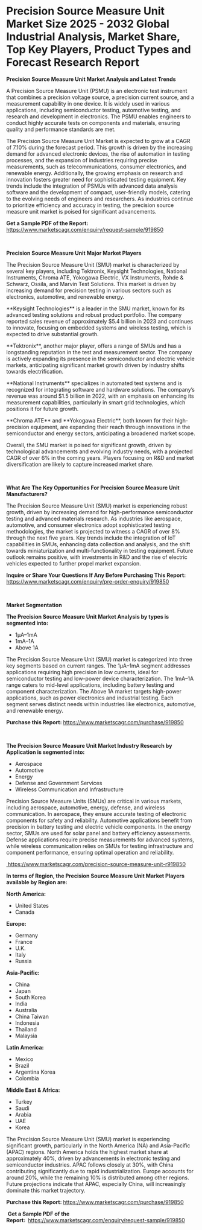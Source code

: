 <p><h1>Precision Source Measure Unit Market Size 2025 - 2032 Global Industrial Analysis, Market Share, Top Key Players, Product Types and Forecast Research Report</h1></p><p><strong>Precision Source Measure Unit Market Analysis and Latest Trends</strong></p>
<p><p>A Precision Source Measure Unit (PSMU) is an electronic test instrument that combines a precision voltage source, a precision current source, and a measurement capability in one device. It is widely used in various applications, including semiconductor testing, automotive testing, and research and development in electronics. The PSMU enables engineers to conduct highly accurate tests on components and materials, ensuring quality and performance standards are met.</p><p>The Precision Source Measure Unit Market is expected to grow at a CAGR of 7.10% during the forecast period. This growth is driven by the increasing demand for advanced electronic devices, the rise of automation in testing processes, and the expansion of industries requiring precise measurements, such as telecommunications, consumer electronics, and renewable energy. Additionally, the growing emphasis on research and innovation fosters greater need for sophisticated testing equipment. Key trends include the integration of PSMUs with advanced data analysis software and the development of compact, user-friendly models, catering to the evolving needs of engineers and researchers. As industries continue to prioritize efficiency and accuracy in testing, the precision source measure unit market is poised for significant advancements.</p></p>
<p><strong>Get a Sample PDF of the Report:&nbsp;</strong> <a href="https://www.marketscagr.com/enquiry/request-sample/919850?utm_campaign=3551&utm_medium=2&utm_source=Github&utm_content=ia&utm_term=16042025&utm_id=precision-source-measure-unit">https://www.marketscagr.com/enquiry/request-sample/919850</a></p>
<p>&nbsp;</p>
<p><strong>Precision Source Measure Unit Major Market Players</strong></p>
<p><p>The Precision Source Measure Unit (SMU) market is characterized by several key players, including Tektronix, Keysight Technologies, National Instruments, Chroma ATE, Yokogawa Electric, VX Instruments, Rohde & Schwarz, Ossila, and Marvin Test Solutions. This market is driven by increasing demand for precision testing in various sectors such as electronics, automotive, and renewable energy.</p><p>**Keysight Technologies** is a leader in the SMU market, known for its advanced testing solutions and robust product portfolio. The company reported sales revenue of approximately $5.4 billion in 2023 and continues to innovate, focusing on embedded systems and wireless testing, which is expected to drive substantial growth.</p><p>**Tektronix**, another major player, offers a range of SMUs and has a longstanding reputation in the test and measurement sector. The company is actively expanding its presence in the semiconductor and electric vehicle markets, anticipating significant market growth driven by industry shifts towards electrification.</p><p>**National Instruments** specializes in automated test systems and is recognized for integrating software and hardware solutions. The company’s revenue was around $1.5 billion in 2022, with an emphasis on enhancing its measurement capabilities, particularly in smart grid technologies, which positions it for future growth.</p><p>**Chroma ATE** and **Yokogawa Electric**, both known for their high-precision equipment, are expanding their reach through innovations in the semiconductor and energy sectors, anticipating a broadened market scope.</p><p>Overall, the SMU market is poised for significant growth, driven by technological advancements and evolving industry needs, with a projected CAGR of over 6% in the coming years. Players focusing on R&D and market diversification are likely to capture increased market share.</p></p>
<p>&nbsp;</p>
<p><strong>What Are The Key Opportunities For Precision Source Measure Unit Manufacturers?</strong></p>
<p><p>The Precision Source Measure Unit (SMU) market is experiencing robust growth, driven by increasing demand for high-performance semiconductor testing and advanced materials research. As industries like aerospace, automotive, and consumer electronics adopt sophisticated testing methodologies, the market is projected to witness a CAGR of over 8% through the next five years. Key trends include the integration of IoT capabilities in SMUs, enhancing data collection and analysis, and the shift towards miniaturization and multi-functionality in testing equipment. Future outlook remains positive, with investments in R&D and the rise of electric vehicles expected to further propel market expansion.</p></p>
<p><strong>Inquire or Share Your Questions If Any Before Purchasing This Report:</strong> <a href="https://www.marketscagr.com/enquiry/pre-order-enquiry/919850?utm_campaign=3551&utm_medium=2&utm_source=Github&utm_content=ia&utm_term=16042025&utm_id=precision-source-measure-unit">https://www.marketscagr.com/enquiry/pre-order-enquiry/919850</a></p>
<p>&nbsp;</p>
<p><strong>Market Segmentation</strong></p>
<p><strong>The Precision Source Measure Unit Market Analysis by types is segmented into:</strong></p>
<p><ul><li>1µA–1mA</li><li>1mA–1A</li><li>Above 1A</li></ul></p>
<p><p>The Precision Source Measure Unit (SMU) market is categorized into three key segments based on current ranges. The 1µA–1mA segment addresses applications requiring high precision in low currents, ideal for semiconductor testing and low-power device characterization. The 1mA–1A range caters to mid-level applications, including battery testing and component characterization. The Above 1A market targets high-power applications, such as power electronics and industrial testing. Each segment serves distinct needs within industries like electronics, automotive, and renewable energy.</p></p>
<p><strong>Purchase this Report:&nbsp;</strong><a href="https://www.marketscagr.com/purchase/919850?utm_campaign=3551&utm_medium=2&utm_source=Github&utm_content=ia&utm_term=16042025&utm_id=precision-source-measure-unit">https://www.marketscagr.com/purchase/919850</a></p>
<p>&nbsp;</p>
<p><strong>The Precision Source Measure Unit Market Industry Research by Application is segmented into:</strong></p>
<p><ul><li>Aerospace</li><li>Automotive</li><li>Energy</li><li>Defense and Government Services</li><li>Wireless Communication and Infrastructure</li></ul></p>
<p><p>Precision Source Measure Units (SMUs) are critical in various markets, including aerospace, automotive, energy, defense, and wireless communication. In aerospace, they ensure accurate testing of electronic components for safety and reliability. Automotive applications benefit from precision in battery testing and electric vehicle components. In the energy sector, SMUs are used for solar panel and battery efficiency assessments. Defense applications require precise measurements for advanced systems, while wireless communication relies on SMUs for testing infrastructure and component performance, ensuring optimal operation and reliability.</p></p>
<p><a href="https://www.marketscagr.com/precision-source-measure-unit-r919850?utm_campaign=3551&utm_medium=2&utm_source=Github&utm_content=ia&utm_term=16042025&utm_id=precision-source-measure-unit">&nbsp;https://www.marketscagr.com/precision-source-measure-unit-r919850</a></p>
<p><strong>In terms of Region, the Precision Source Measure Unit Market Players available by Region are:</strong></p>
<p>
    <p> <strong> North America: </strong>
        <ul>
            <li>United States</li>
            <li>Canada</li>
        </ul>
        </p> 
    <p> <strong> Europe: </strong>
        <ul>
            <li>Germany</li>
            <li>France</li>
            <li>U.K.</li>
            <li>Italy</li>
            <li>Russia</li>
        </ul>
        </p> 
    <p> <strong> Asia-Pacific: </strong>
        <ul>
            <li>China</li>
            <li>Japan</li>
            <li>South Korea</li>
            <li>India</li>
            <li>Australia</li>
            <li>China Taiwan</li>
            <li>Indonesia</li>
            <li>Thailand</li>
            <li>Malaysia</li>
        </ul>
        </p> 
    <p> <strong> Latin America: </strong>
        <ul>
            <li>Mexico</li>
            <li>Brazil</li>
            <li>Argentina Korea</li>
            <li>Colombia</li>
        </ul>
        </p> 
    <p> <strong> Middle East & Africa: </strong>
        <ul>
            <li>Turkey</li>
            <li>Saudi</li>
            <li>Arabia</li>
            <li>UAE</li>
            <li>Korea</li>
        </ul>
    </p>
    </p>
<p><p>The Precision Source Measure Unit (SMU) market is experiencing significant growth, particularly in the North America (NA) and Asia-Pacific (APAC) regions. North America holds the highest market share at approximately 40%, driven by advancements in electronic testing and semiconductor industries. APAC follows closely at 30%, with China contributing significantly due to rapid industrialization. Europe accounts for around 20%, while the remaining 10% is distributed among other regions. Future projections indicate that APAC, especially China, will increasingly dominate this market trajectory.</p></p>
<p><strong>Purchase this Report: </strong><a href="https://www.marketscagr.com/purchase/919850?utm_campaign=3551&utm_medium=2&utm_source=Github&utm_content=ia&utm_term=16042025&utm_id=precision-source-measure-unit">https://www.marketscagr.com/purchase/919850</a></p>
<p>&nbsp;<strong>Get a Sample PDF of the Report:&nbsp;&nbsp;</strong><a href="https://www.marketscagr.com/enquiry/request-sample/919850?utm_campaign=3551&utm_medium=2&utm_source=Github&utm_content=ia&utm_term=16042025&utm_id=precision-source-measure-unit">https://www.marketscagr.com/enquiry/request-sample/919850</a></p>
<p><strong></strong></p>
<p><p></p><p></p><p></p></p>